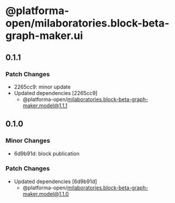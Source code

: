 # @platforma-open/milaboratories.block-beta-graph-maker.ui

## 0.1.1

### Patch Changes

- 2265cc9: minor update
- Updated dependencies [2265cc9]
  - @platforma-open/milaboratories.block-beta-graph-maker.model@1.1.1

## 0.1.0

### Minor Changes

- 6d9b91d: block publication

### Patch Changes

- Updated dependencies [6d9b91d]
  - @platforma-open/milaboratories.block-beta-graph-maker.model@1.1.0
